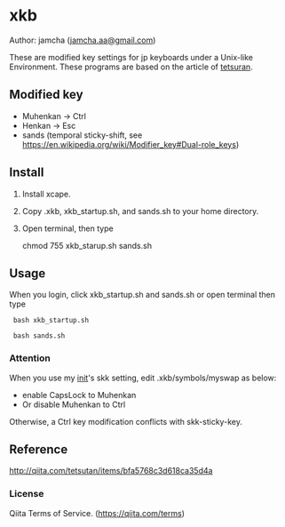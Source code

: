 # xkb
Author: jamcha (jamcha.aa@gmail.com)

These are modified key settings for jp keyboards under a Unix-like Environment. These programs are based on the article of [tetsuran](http://qiita.com/tetsutan/items/bfa5768c3d618ca35d4a).

## Modified key

- Muhenkan -> Ctrl
- Henkan -> Esc
- sands (temporal sticky-shift, see https://en.wikipedia.org/wiki/Modifier_key#Dual-role_keys)

## Install

1. Install xcape.
2. Copy .xkb, xkb_startup.sh, and sands.sh to your home directory.
3. Open terminal, then type

   chmod 755 xkb_starup.sh sands.sh

## Usage

When you login, click xkb_startup.sh and sands.sh or open terminal then type

     bash xkb_startup.sh

     bash sands.sh

### Attention

When you use my [init](https://github.com/jamcha-aa/init)'s skk setting, edit .xkb/symbols/myswap as below:

- enable CapsLock to Muhenkan
- Or disable Muhenkan to Ctrl

Otherwise, a Ctrl key modification conflicts with skk-sticky-key.

## Reference
http://qiita.com/tetsutan/items/bfa5768c3d618ca35d4a

### License
Qiita Terms of Service. (https://qiita.com/terms)
